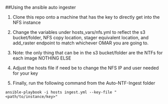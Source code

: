 ##Using the ansible auto ingester

1. Clone this repo onto a machine that has the key to directly get into the NFS instance

2. Change the variables under hosts_vars/nfs.yml to reflect the s3 bucket/folder, NFS copy location, stager equivalent location, and add_raster endpoint to match whichever OMAR you are going to.

3. Note: the only thing that can be in the s3 bucket/folder are the NTFs for each image NOTHING ELSE

4. Adjust the hosts file if need be to change the NFS IP and user needed for your key

5. Finally, run the following command from the Auto-NTF-Ingest folder

```
ansible-playbook -i hosts ingest.yml --key-file "<path/to/instance/key>"
```